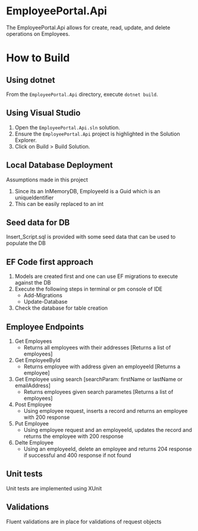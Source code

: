 # EmployeePortal.Api
The EmployeePortal.Api allows for create, read, update, and delete operations on Employees.

# How to Build
## Using dotnet
From the `EmployeePortal.Api` directory, execute `dotnet build`.

## Using Visual Studio
1. Open the `EmployeePortal.Api.sln` solution.
2. Ensure the `EmployeePortal.Api` project is highlighted in the Solution Explorer.
3. Click on Build > Build Solution.

## Local Database Deployment
Assumptions made in this project
1. Since its an InMemoryDB, EmployeeId is a Guid which is an uniqueIdentifier
2. This can be easily replaced to an int

## Seed data for DB
Insert_Script.sql is provided with some seed data that can be used to populate the DB

## EF Code first approach
1. Models are created first and one can use EF migrations to execute against the DB
2. Execute the following steps in terminal or pm console of IDE
	- Add-Migrations
	- Update-Database
3. Check the database for table creation

## Employee Endpoints
1. Get Employees
	- Returns all employees with their addresses [Returns a list of employees]
2. Get EmployeeById
	- Returns employee with address given an employeeId [Returns a employee]
3. Get Employee using search [searchParam: firstName or lastName or emailAddress]
	- Returns employees given search parametes [Returns a list of employees]
4. Post Employee
	- Using employee request, inserts a record and returns an employee with 200 response
5. Put Employee
	- Using employee request and an employeeId, updates the record and returns the employee with 200 response
6. Delte Employee
	- Using an employeeId, delete an employee and returns 204 response if successful and 400 response if not found

## Unit tests
Unit tests are implemented using XUnit

## Validations
Fluent validations are in place for validations of request objects